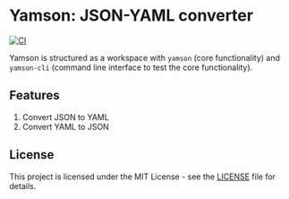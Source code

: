 # Yamson: JSON-YAML converter

[![CI](https://github.com/WebDevCaptain/yamson/actions/workflows/ci.yml/badge.svg?branch=main)](https://github.com/WebDevCaptain/yamson/actions/workflows/ci.yml)

Yamson is structured as a workspace with `yamson` (core functionality) and `yamson-cli` (command line interface to test the core functionality).

## Features

1. Convert JSON to YAML
2. Convert YAML to JSON

## License

This project is licensed under the MIT License - see the [LICENSE](LICENSE) file for details.

